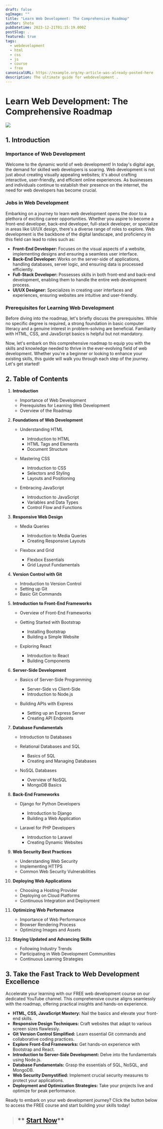 ```yaml
---
draft: false
ogImage: ""
title: "Learn Web Development: The Comprehensive Roadmap"
author: Shoto
pubDatetime: 2023-12-21T01:15:19.000Z
postSlug: .
featured: true
tags:
  - webdevelopment
  - html
  - css
  - js
  - course
  - free
canonicalURL: https://example.org/my-article-was-already-posted-here
description: The ultimate guide for webdevelopment .
---
```

# Learn Web Development: The Comprehensive Roadmap

![](https://img.freepik.com/free-vector/hacker-operating-laptop-cartoon-icon-illustration_138676-2429.jpg?w=740&t=st=1703129980~exp=1703130580~hmac=6c7e174aaaf27c7f6cb70ac61e85df8072b2f9ebcb472aed6c03b192c7ad7454)

## 1. Introduction

### Importance of Web Development

Welcome to the dynamic world of web development! In today's digital age, the demand for skilled web developers is soaring. Web development is not just about creating visually appealing websites; it's about crafting interactive, user-friendly, and efficient online experiences. As businesses and individuals continue to establish their presence on the internet, the need for web developers has become crucial.

### Jobs in Web Development

Embarking on a journey to learn web development opens the door to a plethora of exciting career opportunities. Whether you aspire to become a front-end developer, back-end developer, full-stack developer, or specialize in areas like UI/UX design, there's a diverse range of roles to explore. Web development is the backbone of the digital landscape, and proficiency in this field can lead to roles such as:

* **Front-End Developer:** Focuses on the visual aspects of a website, implementing designs and ensuring a seamless user interface.
* **Back-End Developer:** Works on the server-side of applications, handling databases, server logic, and ensuring data is processed efficiently.
* **Full-Stack Developer:** Possesses skills in both front-end and back-end development, enabling them to handle the entire web development process.
* **UI/UX Designer:** Specializes in creating user interfaces and experiences, ensuring websites are intuitive and user-friendly.

### Prerequisites for Learning Web Development

Before diving into the roadmap, let's briefly discuss the prerequisites. While no specific degree is required, a strong foundation in basic computer literacy and a genuine interest in problem-solving are beneficial. Familiarity with HTML, CSS, and JavaScript basics is helpful but not mandatory.

Now, let's embark on this comprehensive roadmap to equip you with the skills and knowledge needed to thrive in the ever-evolving field of web development. Whether you're a beginner or looking to enhance your existing skills, this guide will walk you through each step of the journey. Let's get started!

## 2. Table of Contents

1. **Introduction**

   * Importance of Web Development
   * Prerequisites for Learning Web Development
   * Overview of the Roadmap
2. **Foundations of Web Development**

   * Understanding HTML

     * Introduction to HTML
     * HTML Tags and Elements
     * Document Structure
   * Mastering CSS

     * Introduction to CSS
     * Selectors and Styling
     * Layouts and Positioning
   * Embracing JavaScript

     * Introduction to JavaScript
     * Variables and Data Types
     * Control Flow and Functions
3. **Responsive Web Design**

   * Media Queries

     * Introduction to Media Queries
     * Creating Responsive Layouts
   * Flexbox and Grid

     * Flexbox Essentials
     * Grid Layout Fundamentals
4. **Version Control with Git**

   * Introduction to Version Control
   * Setting up Git
   * Basic Git Commands
5. **Introduction to Front-End Frameworks**

   * Overview of Front-End Frameworks
   * Getting Started with Bootstrap

     * Installing Bootstrap
     * Building a Simple Website
   * Exploring React

     * Introduction to React
     * Building Components
6. **Server-Side Development**

   * Basics of Server-Side Programming

     * Server-Side vs Client-Side
     * Introduction to Node.js
   * Building APIs with Express

     * Setting up an Express Server
     * Creating API Endpoints
7. **Database Fundamentals**

   * Introduction to Databases
   * Relational Databases and SQL

     * Basics of SQL
     * Creating and Managing Databases
   * NoSQL Databases

     * Overview of NoSQL
     * MongoDB Basics
8. **Back-End Frameworks**

   * Django for Python Developers

     * Introduction to Django
     * Building a Web Application
   * Laravel for PHP Developers

     * Introduction to Laravel
     * Creating Dynamic Websites
9. **Web Security Best Practices**

   * Understanding Web Security
   * Implementing HTTPS
   * Common Web Security Vulnerabilities
10. **Deploying Web Applications**

    * Choosing a Hosting Provider
    * Deploying on Cloud Platforms
    * Continuous Integration and Deployment
11. **Optimizing Web Performance**

    * Importance of Web Performance
    * Browser Rendering Process
    * Optimizing Images and Assets
12. **Staying Updated and Advancing Skills**

    * Following Industry Trends
    * Participating in Web Development Communities
    * Continuous Learning Strategies

## 3. Take the Fast Track to Web Development Excellence

Accelerate your learning with our FREE web development course on our dedicated YouTube channel. This comprehensive course aligns seamlessly with the roadmap, offering practical insights and hands-on experience.

* **HTML, CSS, JavaScript Mastery:** Nail the basics and elevate your front-end skills.
* **Responsive Design Techniques:** Craft websites that adapt to various screen sizes flawlessly.
* **Git Version Control Simplified:** Learn essential Git commands and collaborative coding practices.
* **Explore Front-End Frameworks:** Get hands-on experience with Bootstrap and React.
* **Introduction to Server-Side Development:** Delve into the fundamentals using Node.js.
* **Database Fundamentals:** Grasp the essentials of SQL, NoSQL, and MongoDB.
* **Web Security Demystified:** Implement crucial security measures to protect your applications.
* **Deployment and Optimization Strategies:** Take your projects live and optimize for peak performance.

Ready to embark on your web development journey? Click the button below to access the FREE course and start building your skills today!

> ## ** [S﻿tart Now](https://www.youtube.com/playlist?list=PLu0W_9lII9agq5TrH9XLIKQvv0iaF2X3w)**